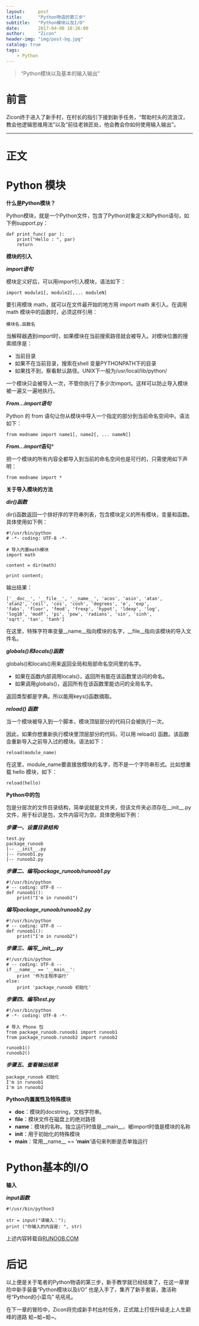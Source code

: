 ```yaml
---
layout:     post
title:      "Python物语的第三步"
subtitle:   "Python模块以及I/O"
date:       2017-04-08 18:26:00
author:     "Zicon"
header-img: "img/post-bg.jpg"
catalog: true
tags:
    - Python
---
```


> “Python模块以及基本的输入输出”

# 前言

Zicon终于进入了新手村，在村长的指引下接到新手任务，“帮助村头的流浪汉，教会他逻辑思维用法”以及“前往老铁匠处，他会教会你如何使用输入输出”。

---

# 正文

# Python 模块

**什么是Python模块？**

Python模块，就是一个Python文件，包含了Python对象定义和Python语句，如下例support.py：

```
def print_func( par ):
    print("Hello : ", par)
    return
```

**模块的引入**

***import语句***

模块定义好后，可以用import引入模块，语法如下：

```
import module1[, module2[,... moduleN]
```

要引用模块 math，就可以在文件最开始的地方用 import math 来引入。在调用 math 模块中的函数时，必须这样引用：

```
模块名.函数名
```

当解释器遇到import时，如果模块在当前搜索路径就会被导入。对模块位置的搜索顺序是：

 - 当前目录
 - 如果不在当前目录，搜索在shell 变量PYTHONPATH下的目录
 - 如果找不到，察看默认路径。UNIX下一般为/usr/local/lib/python/

一个模块只会被导入一次，不管你执行了多少次import。这样可以防止导入模块被一遍又一遍地执行。

***From…import语句***

Python 的 from 语句让你从模块中导入一个指定的部分到当前命名空间中。语法如下：

```
from modname import name1[, name2[, ... nameN]]
```

***From…import*语句***

把一个模块的所有内容全都导入到当前的命名空间也是可行的，只需使用如下声明：

```
from modname import *
```

**关于导入模块的方法**

***dir()函数***

dir()函数返回一个排好序的字符串列表，包含模块定义的所有模块，变量和函数。具体使用如下例：

```
#!/usr/bin/python
# -*- coding: UTF-8 -*-
 
# 导入内置math模块
import math
 
content = dir(math)
 
print content;
```

输出结果：

```
['__doc__', '__file__', '__name__', 'acos', 'asin', 'atan', 
'atan2', 'ceil', 'cos', 'cosh', 'degrees', 'e', 'exp', 
'fabs', 'floor', 'fmod', 'frexp', 'hypot', 'ldexp', 'log',
'log10', 'modf', 'pi', 'pow', 'radians', 'sin', 'sinh', 
'sqrt', 'tan', 'tanh']
```

在这里，特殊字符串变量__name__指向模块的名字，__file__指向该模块的导入文件名。

***globals()和locals()函数***

globals()和locals()用来返回全局和局部命名空间里的名字。

 - 如果在函数内部调用locals()，返回所有能在该函数里访问的命名。
 - 如果调用globals()，返回所有在该函数里能访问的全局名字。

返回类型都是字典。所以能用keys()函数摘取。

***reload() 函数***

当一个模块被导入到一个脚本，模块顶层部分的代码只会被执行一次。

因此，如果你想重新执行模块里顶层部分的代码，可以用 reload() 函数。该函数会重新导入之前导入过的模块。语法如下：

```
reload(module_name)
``` 

在这里，module_name要直接放模块的名字，而不是一个字符串形式。比如想重载 hello 模块，如下：

```
reload(hello)
``` 

**Python中的包**
 
包是分层次的文件目录结构，简单说就是文件夹，但该文件夹必须存在__init__.py文件，用于标识是包，文件内容可为空。具体使用如下例：

***步骤一、设置目录结构***
 
```
test.py
package_runoob
|-- __init__.py
|-- runoob1.py
|-- runoob2.py
```

***步骤二、编写package_runoob/runoob1.py***

```
#!/usr/bin/python
# -- coding: UTF-8 -- 
def runoob1():   
    print("I'm in runoob1")
```

***编写package_runoob/runoob2.py***

```
#!/usr/bin/python
# -- coding: UTF-8 -- 
def runoob1():   
    print("I'm in runoob2")
``` 

***步骤三、编写__init__.py***

```
#!/usr/bin/python
# -- coding: UTF-8 -- 
if __name__ == '__main__':
    print '作为主程序运行'
else:
    print 'package_runoob 初始化'
```

***步骤四、编写test.py***

```
#!/usr/bin/python
# -*- coding: UTF-8 -*-
 
# 导入 Phone 包
from package_runoob.runoob1 import runoob1
from package_runoob.runoob2 import runoob2
 
runoob1()
runoob2()
```

***步骤五、查看输出结果***

```
package_runoob 初始化
I'm in runoob1
I'm in runoob2
```

**Python内置属性及特殊模块**
 - __doc__：模块的docstring，文档字符串。
 - __file__：模块文件在磁盘上的绝对路径
 - __name__：模块的名称。独立运行时值是__main__，被import时值是模块的名称
 - __init__：用于初始化的特殊模块
 - __main__：常用__name__ == ’__main__‘语句来判断是否单独运行

#  Python基本的I/O

**输入**

***input函数***

```
#!/usr/bin/python3

str = input("请输入：");
print ("你输入的内容是: ", str)
```

上述内容转载自[RUNOOB.COM](http://www.runoob.com/python3/python3-tutorial.html)


# 后记
以上便是关于笔者的Python物语的第三步，新手教学就已经结束了，在这一章冒险中新手装备“Python模块以及I/O” 也是入手了，集齐了新手套装，激活称号“Python的小菜鸟” 吼吼吼。

在下一章的冒险中，Zicon将完成新手村出村任务，正式踏上打怪升级走上人生巅峰的道路 蛤~蛤~蛤~。




